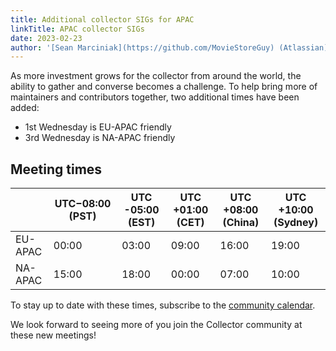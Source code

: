 ```yaml
---
title: Additional collector SIGs for APAC
linkTitle: APAC collector SIGs
date: 2023-02-23
author: '[Sean Marciniak](https://github.com/MovieStoreGuy) (Atlassian)'
---
```


As more investment grows for the collector from around the world, the ability to
gather and converse becomes a challenge. To help bring more of maintainers and
contributors together, two additional times have been added:

- 1st Wednesday is EU-APAC friendly
- 3rd Wednesday is NA-APAC friendly

## Meeting times

|         | UTC−08:00 (PST) | UTC -05:00 (EST) | UTC +01:00 (CET) | UTC +08:00 (China) | UTC +10:00 (Sydney) |
| ------- | --------------- | ---------------- | ---------------- | ------------------ | ------------------- |
| EU-APAC | 00:00           | 03:00            | 09:00            | 16:00              | 19:00               |
| NA-APAC | 15:00           | 18:00            | 00:00            | 07:00              | 10:00               |

To stay up to date with these times, subscribe to the
[community calendar](https://github.com/open-telemetry/community#calendar).

We look forward to seeing more of you join the Collector community at these new
meetings!
